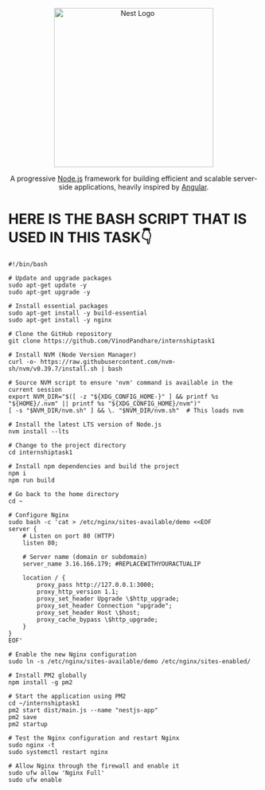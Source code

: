 <p align="center">
  <a href="http://nestjs.com/" target="blank"><img src="https://nestjs.com/img/logo_text.svg" width="320" alt="Nest Logo" /></a>
</p>

  <p align="center">A progressive <a href="http://nodejs.org" target="blank">Node.js</a> framework for building efficient and scalable server-side applications, heavily inspired by <a href="https://angular.io" target="blank">Angular</a>.</p>
  
</p>

# HERE IS THE BASH SCRIPT THAT IS USED IN THIS TASK👇
 
```
#!/bin/bash

# Update and upgrade packages
sudo apt-get update -y
sudo apt-get upgrade -y

# Install essential packages
sudo apt-get install -y build-essential
sudo apt-get install -y nginx

# Clone the GitHub repository
git clone https://github.com/VinodPandhare/internshiptask1

# Install NVM (Node Version Manager)
curl -o- https://raw.githubusercontent.com/nvm-sh/nvm/v0.39.7/install.sh | bash

# Source NVM script to ensure 'nvm' command is available in the current session
export NVM_DIR="$([ -z "${XDG_CONFIG_HOME-}" ] && printf %s "${HOME}/.nvm" || printf %s "${XDG_CONFIG_HOME}/nvm")"
[ -s "$NVM_DIR/nvm.sh" ] && \. "$NVM_DIR/nvm.sh"  # This loads nvm

# Install the latest LTS version of Node.js
nvm install --lts

# Change to the project directory
cd internshiptask1

# Install npm dependencies and build the project
npm i
npm run build

# Go back to the home directory
cd ~

# Configure Nginx
sudo bash -c 'cat > /etc/nginx/sites-available/demo <<EOF
server {
    # Listen on port 80 (HTTP)
    listen 80;

    # Server name (domain or subdomain)
    server_name 3.16.166.179; #REPLACEWITHYOURACTUALIP

    location / {
        proxy_pass http://127.0.0.1:3000;
        proxy_http_version 1.1;
        proxy_set_header Upgrade \$http_upgrade;
        proxy_set_header Connection "upgrade";
        proxy_set_header Host \$host;
        proxy_cache_bypass \$http_upgrade;
    }
}
EOF'

# Enable the new Nginx configuration
sudo ln -s /etc/nginx/sites-available/demo /etc/nginx/sites-enabled/

# Install PM2 globally
npm install -g pm2

# Start the application using PM2
cd ~/internshiptask1
pm2 start dist/main.js --name "nestjs-app"
pm2 save
pm2 startup

# Test the Nginx configuration and restart Nginx
sudo nginx -t
sudo systemctl restart nginx

# Allow Nginx through the firewall and enable it
sudo ufw allow 'Nginx Full'
sudo ufw enable


```




